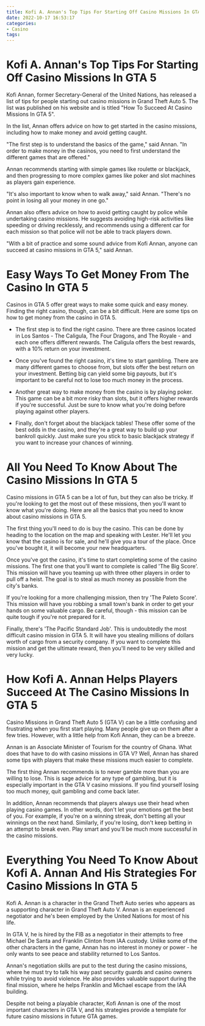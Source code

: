 ```yaml
---
title: Kofi A. Annan's Top Tips For Starting Off Casino Missions In GTA 5
date: 2022-10-17 16:53:17
categories:
- Casino
tags:
---
```



#  Kofi A. Annan's Top Tips For Starting Off Casino Missions In GTA 5

Kofi Annan, former Secretary-General of the United Nations, has released a list of tips for people starting out casino missions in Grand Theft Auto 5. The list was published on his website and is titled "How To Succeed At Casino Missions In GTA 5".

In the list, Annan offers advice on how to get started in the casino missions, including how to make money and avoid getting caught.

"The first step is to understand the basics of the game," said Annan. "In order to make money in the casinos, you need to first understand the different games that are offered."

Annan recommends starting with simple games like roulette or blackjack, and then progressing to more complex games like poker and slot machines as players gain experience.

"It's also important to know when to walk away," said Annan. "There's no point in losing all your money in one go."

Annan also offers advice on how to avoid getting caught by police while undertaking casino missions. He suggests avoiding high-risk activities like speeding or driving recklessly, and recommends using a different car for each mission so that police will not be able to track players down.

"With a bit of practice and some sound advice from Kofi Annan, anyone can succeed at casino missions in GTA 5," said Annan.

#  Easy Ways To Get Money From The Casino In GTA 5

Casinos in GTA 5 offer great ways to make some quick and easy money. Finding the right casino, though, can be a bit difficult. Here are some tips on how to get money from the casino in GTA 5.

* The first step is to find the right casino. There are three casinos located in Los Santos - The Caligula, The Four Dragons, and The Royale - and each one offers different rewards. The Caligula offers the best rewards, with a 10% return on your investment.

* Once you've found the right casino, it's time to start gambling. There are many different games to choose from, but slots offer the best return on your investment. Betting big can yield some big payouts, but it's important to be careful not to lose too much money in the process.

* Another great way to make money from the casino is by playing poker. This game can be a bit more risky than slots, but it offers higher rewards if you're successful. Just be sure to know what you're doing before playing against other players.

* Finally, don't forget about the blackjack tables! These offer some of the best odds in the casino, and they're a great way to build up your bankroll quickly. Just make sure you stick to basic blackjack strategy if you want to increase your chances of winning.

#  All You Need To Know About The Casino Missions In GTA 5

Casino missions in GTA 5 can be a lot of fun, but they can also be tricky. If you're looking to get the most out of these missions, then you'll want to know what you're doing. Here are all the basics that you need to know about casino missions in GTA 5.

The first thing you'll need to do is buy the casino. This can be done by heading to the location on the map and speaking with Lester. He'll let you know that the casino is for sale, and he'll give you a tour of the place. Once you've bought it, it will become your new headquarters.

Once you've got the casino, it's time to start completing some of the casino missions. The first one that you'll want to complete is called 'The Big Score'. This mission will have you teaming up with three other players in order to pull off a heist. The goal is to steal as much money as possible from the city's banks.

If you're looking for a more challenging mission, then try 'The Paleto Score'. This mission will have you robbing a small town's bank in order to get your hands on some valuable cargo. Be careful, though - this mission can be quite tough if you're not prepared for it.

Finally, there's 'The Pacific Standard Job'. This is undoubtedly the most difficult casino mission in GTA 5. It will have you stealing millions of dollars worth of cargo from a security company. If you want to complete this mission and get the ultimate reward, then you'll need to be very skilled and very lucky.

#  How Kofi A. Annan Helps Players Succeed At The Casino Missions In GTA 5

Casino Missions in Grand Theft Auto 5 (GTA V) can be a little confusing and frustrating when you first start playing. Many people give up on them after a few tries. However, with a little help from Kofi Annan, they can be a breeze.

Annan is an Associate Minister of Tourism for the country of Ghana. What does that have to do with casino missions in GTA V? Well, Annan has shared some tips with players that make these missions much easier to complete.

The first thing Annan recommends is to never gamble more than you are willing to lose. This is sage advice for any type of gambling, but it is especially important in the GTA V casino missions. If you find yourself losing too much money, quit gambling and come back later.

In addition, Annan recommends that players always use their head when playing casino games. In other words, don't let your emotions get the best of you. For example, if you're on a winning streak, don't betting all your winnings on the next hand. Similarly, if you're losing, don't keep betting in an attempt to break even. Play smart and you'll be much more successful in the casino missions.

#  Everything You Need To Know About Kofi A. Annan And His Strategies For Casino Missions In GTA 5

Kofi A. Annan is a character in the Grand Theft Auto series who appears as a supporting character in Grand Theft Auto V. Annan is an experienced negotiator and he's been employed by the United Nations for most of his life.

In GTA V, he is hired by the FIB as a negotiator in their attempts to free Michael De Santa and Franklin Clinton from IAA custody. Unlike some of the other characters in the game, Annan has no interest in money or power - he only wants to see peace and stability returned to Los Santos.

Annan's negotiation skills are put to the test during the casino missions, where he must try to talk his way past security guards and casino owners while trying to avoid violence. He also provides valuable support during the final mission, where he helps Franklin and Michael escape from the IAA building.

Despite not being a playable character, Kofi Annan is one of the most important characters in GTA V, and his strategies provide a template for future casino missions in future GTA games.